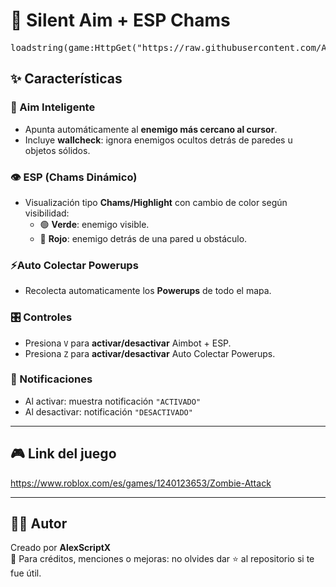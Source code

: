 # 🎯 Silent Aim + ESP Chams

<pre>loadstring(game:HttpGet("https://raw.githubusercontent.com/AlexScriptX/Zombie-Attack-Script/refs/heads/main/Zombie%20Attack%20Silent%20Aim%20by%20AlexScriptX.lua"))()</pre>

## ✨ Características

### 🔫 Aim Inteligente
- Apunta automáticamente al **enemigo más cercano al cursor**.
- Incluye **wallcheck**: ignora enemigos ocultos detrás de paredes u objetos sólidos.

### 👁️ ESP (Chams Dinámico)
- Visualización tipo **Chams/Highlight** con cambio de color según visibilidad:
  - 🟢 **Verde**: enemigo visible.
  - 🔴 **Rojo**: enemigo detrás de una pared u obstáculo.

### ⚡Auto Colectar Powerups
- Recolecta automaticamente los **Powerups** de todo el mapa.

### 🎛️ Controles
- Presiona `V` para **activar/desactivar** Aimbot + ESP.
- Presiona `Z` para **activar/desactivar** Auto Colectar Powerups.

### 🔔 Notificaciones
- Al activar: muestra notificación `"ACTIVADO"`
- Al desactivar: notificación `"DESACTIVADO"`

---

## 🎮 Link del juego

https://www.roblox.com/es/games/1240123653/Zombie-Attack


---

## 🧑‍💻 Autor

Creado por **AlexScriptX**  
💬 Para créditos, menciones o mejoras: no olvides dar ⭐ al repositorio si te fue útil.
